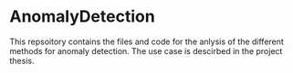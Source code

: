 # AnomalyDetection
This repsoitory contains the files and code for the anlysis of the different methods for anomaly detection.
The use case is descirbed in the project thesis.
